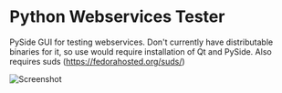 Python Webservices Tester
=
PySide GUI for testing webservices. Don't currently have distributable binaries for it, so use would require installation of Qt and PySide. Also requires suds (https://fedorahosted.org/suds/)

![Screenshot](py-ws-client/master/screenshot.jpg)
